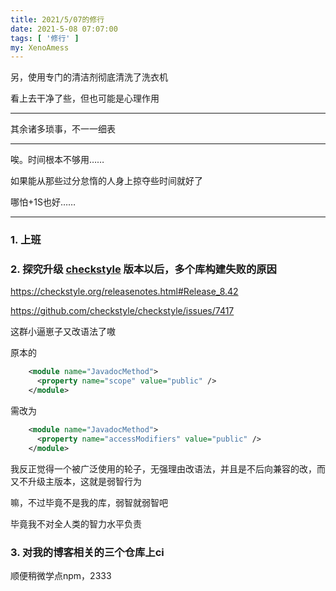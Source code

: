 ```yaml
---
title: 2021/5/07的修行
date: 2021-5-08 07:07:00
tags: [ '修行' ]
my: XenoAmess
---
```


另，使用专门的清洁剂彻底清洗了洗衣机

看上去干净了些，但也可能是心理作用

---

其余诸多琐事，不一一细表

---

唉。时间根本不够用……

如果能从那些过分怠惰的人身上掠夺些时间就好了

哪怕+1S也好……

---

### 1. 上班

### 2. 探究升级 [checkstyle](https://github.com/checkstyle/checkstyle) 版本以后，多个库构建失败的原因

https://checkstyle.org/releasenotes.html#Release_8.42

https://github.com/checkstyle/checkstyle/issues/7417

这群小逼崽子又改语法了嗷

原本的

```xml
    <module name="JavadocMethod">
      <property name="scope" value="public" />
    </module>
```

需改为

```xml
    <module name="JavadocMethod">
      <property name="accessModifiers" value="public" />
    </module>
```

我反正觉得一个被广泛使用的轮子，无强理由改语法，并且是不后向兼容的改，而又不升级主版本，这就是弱智行为

嘛，不过毕竟不是我的库，弱智就弱智吧

毕竟我不对全人类的智力水平负责

### 3. 对我的博客相关的三个仓库上ci

顺便稍微学点npm，2333
